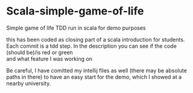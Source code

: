 Scala-simple-game-of-life
=========================

Simple game of life TDD run in scala for demo purposes

this has been coded as closing part of a scala introduction for students.
Each commit is a tdd step. In the description you can see if the code (should be)/is red or green  
and what feature I was working on

Be careful, I have comitted my intellij files as well (there may be absolute paths in there)
to have an easy start for the demo, which I showed at a nearby university.
